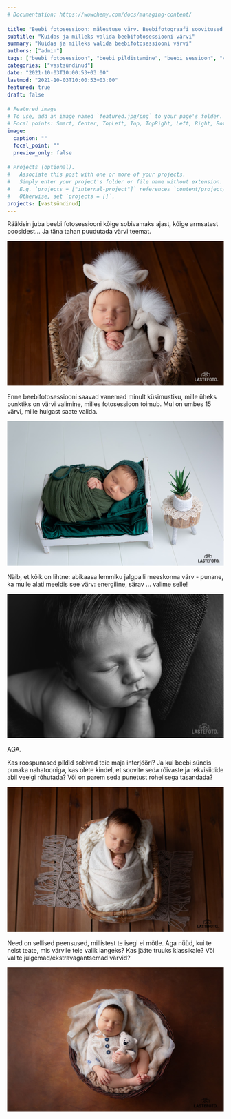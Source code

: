```yaml
---
# Documentation: https://wowchemy.com/docs/managing-content/

title: "Beebi fotosessioon: mälestuse värv. Beebifotograafi soovitused."
subtitle: "Kuidas ja milleks valida beebifotosessiooni värvi"
summary: "Kuidas ja milleks valida beebifotosessiooni värvi"
authors: ["admin"]
tags: ["beebi fotosessioon", "beebi pildistamine", "beebi sessioon", "vastsündinu fotosessioon"]
categories: ["vastsündinud"]
date: "2021-10-03T10:00:53+03:00"
lastmod: "2021-10-03T10:00:53+03:00"
featured: true
draft: false

# Featured image
# To use, add an image named `featured.jpg/png` to your page's folder.
# Focal points: Smart, Center, TopLeft, Top, TopRight, Left, Right, BottomLeft, Bottom, BottomRight.
image:
  caption: ""
  focal_point: ""
  preview_only: false

# Projects (optional).
#   Associate this post with one or more of your projects.
#   Simply enter your project's folder or file name without extension.
#   E.g. `projects = ["internal-project"]` references `content/project/deep-learning/index.md`.
#   Otherwise, set `projects = []`.
projects: [vastsündinud]
---
```

Rääkisin juba beebi fotosessiooni kõige sobivamaks ajast, kõige armsatest poosidest... Ja täna tahan puudutada värvi teemat.

![beebi fotosessioon](./beebi-fotosessioon-1.jpg)

Enne beebifotosessiooni saavad vanemad minult küsimustiku, mille üheks punktiks on värvi valimine, milles fotosessioon toimub. Mul on umbes 15 värvi, mille hulgast saate valida.

![beebi fotosessioon Tallinnas](./beebi-fotosessioon-2.jpg)

Näib, et kõik on lihtne: abikaasa lemmiku jalgpalli meeskonna värv - punane, ka mulle alati meeldis see värv: energiline, särav ... valime selle!

![beebi fotosessioon Tallinna stuudios](./beebi-fotosessioon-3.jpg)

AGA. 

Kas roospunased pildid sobivad teie maja interjööri? Ja kui beebi sündis punaka nahatooniga, kas olete kindel, et soovite seda rõivaste ja rekvisiidide abil veelgi rõhutada? Või on parem seda punetust rohelisega tasandada?

![beebi pildistamine stuudios](./beebi-fotosessioon-4.jpg)

Need on sellised peensused, millistest te isegi ei mõtle. Aga nüüd, kui te neist teate, mis värvile teie valik langeks? Kas jääte truuks klassikale? Või valite julgemad/ekstravagantsemad värvid?

![beebi pildistamine Tallinnas](./beebi-fotosessioon-5.jpg)